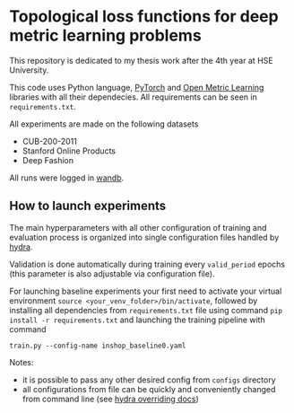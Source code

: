# Topological loss functions for deep metric learning problems

This repository is dedicated to my thesis work after the 4th year at HSE University. 

This code uses Python language, [PyTorch](https://pytorch.org) and [Open Metric Learning](https://github.com/OML-Team/open-metric-learning) libraries with all their dependecies. All requirements can be seen in `requirements.txt`.

All experiments are made on the following datasets 
- CUB-200-2011
- Stanford Online Products
- Deep Fashion

All runs were logged in [wandb](https://wandb.ai/nik-fedorov/topo_metric_learning).

## How to launch experiments

The main hyperparameters with all other configuration of training and evaluation process is organized into single configuration files handled by [hydra](https://hydra.cc/). 

Validation is done automatically during training every `valid_period` epochs (this parameter is also adjustable via configuration file). 

For launching baseline experiments your first need to activate your virtual environment `source <your_venv_folder>/bin/activate`, followed by installing all dependencies from `requirements.txt` file using command `pip install -r requirements.txt` and launching the training pipeline with command
```shell
train.py --config-name inshop_baseline0.yaml
```
Notes:
- it is possible to pass any other desired config from `configs` directory
- all configurations from file can be quickly and conveniently changed from command line (see [hydra overriding docs](https://hydra.cc/docs/advanced/override_grammar/basic/))
